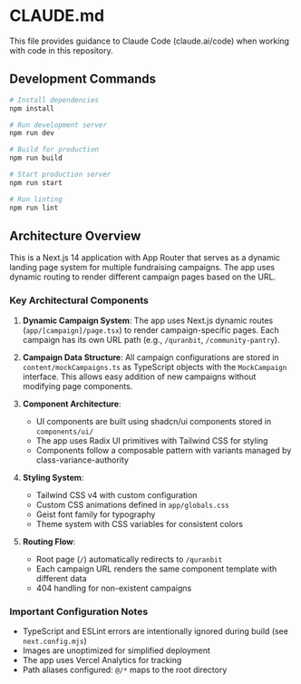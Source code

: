 # CLAUDE.md

This file provides guidance to Claude Code (claude.ai/code) when working with code in this repository.

## Development Commands

```bash
# Install dependencies
npm install

# Run development server
npm run dev

# Build for production
npm run build

# Start production server
npm run start

# Run linting
npm run lint
```

## Architecture Overview

This is a Next.js 14 application with App Router that serves as a dynamic landing page system for multiple fundraising campaigns. The app uses dynamic routing to render different campaign pages based on the URL.

### Key Architectural Components

1. **Dynamic Campaign System**: The app uses Next.js dynamic routes (`app/[campaign]/page.tsx`) to render campaign-specific pages. Each campaign has its own URL path (e.g., `/quranbit`, `/community-pantry`).

2. **Campaign Data Structure**: All campaign configurations are stored in `content/mockCampaigns.ts` as TypeScript objects with the `MockCampaign` interface. This allows easy addition of new campaigns without modifying page components.

3. **Component Architecture**: 
   - UI components are built using shadcn/ui components stored in `components/ui/`
   - The app uses Radix UI primitives with Tailwind CSS for styling
   - Components follow a composable pattern with variants managed by class-variance-authority

4. **Styling System**: 
   - Tailwind CSS v4 with custom configuration
   - Custom CSS animations defined in `app/globals.css`
   - Geist font family for typography
   - Theme system with CSS variables for consistent colors

5. **Routing Flow**:
   - Root page (`/`) automatically redirects to `/quranbit`
   - Each campaign URL renders the same component template with different data
   - 404 handling for non-existent campaigns

### Important Configuration Notes

- TypeScript and ESLint errors are intentionally ignored during build (see `next.config.mjs`)
- Images are unoptimized for simplified deployment
- The app uses Vercel Analytics for tracking
- Path aliases configured: `@/*` maps to the root directory